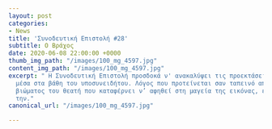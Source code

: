 ```yaml
---
layout: post
categories:
- News
title: 'Συνοδευτική Επιστολή #28'
subtitle: Ο Βράχος
date: 2020-06-08 22:00:00 +0000
thumb_img_path: "/images/100_mg_4597.jpg"
content_img_path: "/images/100_mg_4597.jpg"
excerpt: " Η Συνοδευτική Επιστολή προσδοκά ν' ανακαλύψει τις προεκτάσεις της εικόνας
  μέσα στα βάθη του υποσυνειδήτου. Λόγος που προτείνεται σαν ταπεινό απαύγασμα του
  βιώματος του θεατή που καταφέρνει ν’ αφηθεί στη μαγεία της εικόνας, επαναδημιουργώντας
  την."
canonical_url: "/images/100_mg_4597.jpg"

---
```

